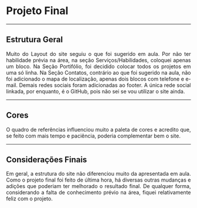 # Projeto Final

<hr>

## Estrutura Geral
<p align="justify">Muito do Layout do site seguiu o que foi sugerido em aula. Por não ter habilidade prévia na área, na seção Serviços/Habilidades, coloquei apenas um bloco. Na Seção Portifólio, foi decidido colocar todos os projetos em uma só linha. Na Seção Contatos, contrário ao que foi sugerido na aula, não foi adicionado o mapa de localização, apenas dois blocos com telefone e e-mail. Demais redes sociais foram adicionadas ao footer. A única rede social linkada, por enquanto, é o GitHub, pois não sei se vou utilizar o site ainda.</p>

<hr>

## Cores
<p align="justify"> O quadro de referências influenciou muito a paleta de cores e acredito que, se feito com mais tempo e paciência, poderia complementar bem o site.</p>

<hr>

## Considerações Finais
<p align="justify">Em geral, a estrutura do site não diferenciou muito da apresentada em aula. Como o projeto final foi feito de última hora, há diversas outras mudanças e adições que poderiam ter melhorado o resultado final. De qualquer forma, considerando a falta de conhecimento prévio na área, fiquei relativamente feliz com o projeto.</p>
